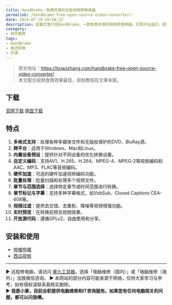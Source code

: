 ```yaml
---
title: HandBrake：免费开源的全能视频转换神器
permalink: /handbrake-free-open-source-video-converter/
date: 2024-07-19 19:58:22
description: 这篇文章介绍HandBrake，一款免费开源的视频转换神器。它跨平台运行，提供便捷的设备预设，支持多种视频格式，支持批量处理。
category:
- 软件推荐
tags:
- HandBrake
- 格式转换
- 开源
---
```



> 原文地址：<https://itxiaozhang.com/handbrake-free-open-source-video-converter/>  
> 本文配合视频食用效果最佳，视频教程在文章末尾。  

## 下载

[官网下载](https://handbrake.fr)
[网盘下载](https://www.123pan.com/s/dptuVv-mZQW3.html)

## 特点

1. **多格式支持**：处理各种多媒体文件和无版权保护的DVD、BluRay源。
2. **跨平台**：适用于Windows、Mac和Linux。
3. **内置设备预设**：提供针对不同设备的优化转换设置。
4. **自定义编码**：支持AV1、H.265、H.264、MPEG-4、MPEG-2等视频编码和AAC、MP3、FLAC等音频编码。
5. **硬件加速**：可选的硬件加速视频编码功能。
6. **批量处理**：批量扫描和处理多个视频文件。
7. **章节与范围选择**：选择特定章节或时间范围进行转换。
8. **章节标记与字幕**：支持多种字幕格式，如VobSub、Closed Captions CEA-608等。
9. **视频过滤**：提供去交错、去重影、降噪等视频增强功能。
10. **实时预览**：在转换前预览视频效果。
11. **开放源代码**：遵循GPLv2，自由使用和分享。

## 安装和使用

- [哔哩哔哩](https://www.bilibili.com/video/BV13PvCeXE41)
- [西瓜视频](https://www.ixigua.com/7397650804745699850)

---
▶ 远程修电脑，请访问 [章九工具箱](https://zhang9.com/)，选择「电脑维修（国内）」或「电脑维修（海外）」加我微信咨询。 
▶ 本网站的部分内容可能来源于网络，仅供大家学习与参考，如有侵权请联系我核实删除。  
▶ **我是小章，目前全职提供电脑维修和IT咨询服务。如果您有任何电脑相关的问题，都可以问我噢。**  
